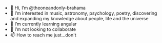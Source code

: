 - 👋 Hi, I’m @theoneandonly-brahama
- 👀 I’m interested in music, astronomy, psychology, poetry, discovering and expanding my knowledge about people, life and the universe
- 🌱 I’m currently learning angular 
- 💞️ I’m not looking to collaborate 
- 📫 How to reach me just...don't 

<!---
theoneandonly-brahama/theoneandonly-brahama is a ✨ special ✨ repository because its `README.md` (this file) appears on your GitHub profile.
You can click the Preview link to take a look at your changes.
--->
